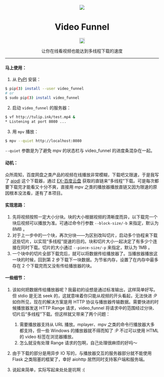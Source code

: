 <p align="center"><img src="funnel.png" /></p>
<h1 align="center">Video Funnel</h1>
<p align="center"><a href="https://badge.fury.io/py/video-funnel"><img src="https://badge.fury.io/py/video-funnel.svg" alt="PyPI version" height="18"></a></p>
<p align="center">让你在线看视频也能达到多线程下载的速度</p>

***

#### 马上使用：

1. 从 [PyPI](https://pypi.python.org/pypi/video_funnel) 安装：
```bash
$ pip(3) install --user video_funnel
# or
$ sudo pip(3) install video_funnel
```

2. 启动 `video_funnel` 的服务器：
```bash
$ vf http://tulip.ink/test.mp4 &
* Listening at port 8080 ...
```

3. 用 `mpv` 播放：
```bash
$ mpv --quiet http://localhost:8080
```
`--quiet` 参数是为了避免 mpv 的状态栏与 video_funnel 的进度条混杂在一起。

#### 动机：

众所周知，百度网盘之类产品的视频在线播放非常模糊，下载吧又限速，于是我写了 [aiodl](https://github.com/cshuaimin/aiodl) 这个下载器，通过 [EX-百度云盘](https://github.com/gxvv/ex-baiduyunpan/) 获取的直链来“多线程”下载。可是每次都要下载完才能看又十分不爽，直接用 mpv 之类的播放器播放直链又因为限速的原因根本没法看，遂有了本项目。

#### 实现思路：

1. 先将视频按照一定大小分块。块的大小根据视频的清晰度而异，以下载完一个块后视频可以播放为准。可通过命令行参数 `--block-size/-b` 来指定，默认为 8MB 。
2. 对于上一步中的一个块，再次分块——为区别改叫切片，启动多个协程来下载这些切片，以实现“多线程”提速的目的。块和切片大小一起决定了有多少个连接在同时下载。切片的大小通过 `--piece-size/-p` 来指定，默认为 1MB 。
3. 一个块中的切片全部下载完后，就可以将数据传给播放器了。当播放器播放这一块的时候，回到第 2 步下载下一块数据。为节省内存，设置了在内存中最多存在 2 个下载完而又没有传给播放器的块。

#### 一些细节：

1. 该如何把数据传给播放器呢？我最初的设想是通过标准输出，这样简单好写。但 stdio 是无法 seek 的，这就意味着你只能从视频的开头看起，无法快进 :P
如你所见，现在的解决方案是用 HTTP 协议与播放器传输数据。需要快进的时候播放器发送 HTTP Range 请求，video_funnel 将请求中的范围经过分块、切片后“多线程”下载。但这样就又带来了两个问题：
    1. 需要播放器支持从 URL 播放。mplayer、mpv 之类的命令行播放器大多都支持，但一些 Windows 的播放器就不得而知了 :P 不过可以使用 HTML 的 video 标签在浏览器播放。
    2. 怎么就没有处理 Range 请求的包啊，自己处理很麻烦的好吗～

2. 由于下载的部分是用异步 IO 写的，与播放器交互的服务器部分就不能使用 Flask 之类阻塞的框架了，幸好 aiohttp 居然同时支持客户端和服务端。

3. 说起来简单，实际写起来处处是坑啊 :(
